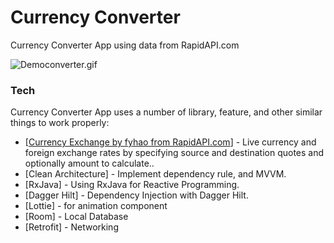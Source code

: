 # Currency Converter

Currency Converter App using data from RapidAPI.com

![Democonverter.gif](https://github.com/kharismarizqii/currency-converter/blob/main/democonverter.gif?raw=true)

### Tech
Currency Converter App uses a number of library, feature, and other similar things to work properly:
* [[Currency Exchange by fyhao from RapidAPI.com](https://rapidapi.com/fyhao/api/currency-exchange/details)] - Live currency and foreign exchange rates by specifying source and destination quotes and optionally amount to calculate..
* [Clean Architecture] - Implement dependency rule, and MVVM.
* [RxJava] - Using RxJava for Reactive Programming.
* [Dagger Hilt] - Dependency Injection with Dagger Hilt.
* [Lottie] - for animation component
* [Room] - Local Database
* [Retrofit] - Networking
